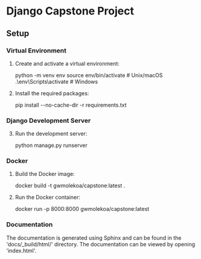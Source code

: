 # Django Capstone Project

## Setup

### Virtual Environment

1. Create and activate a virtual environment:
   
   python -m venv env
   source env/bin/activate  # Unix/macOS
   .\env\Scripts\activate   # Windows

2. Install the required packages:

    pip install --no-cache-dir -r requirements.txt


### Django Development Server

3. Run the development server:

    python manage.py runserver


### Docker

1. Build the Docker image:

    docker build -t gwmolekoa/capstone:latest .

2. Run the Docker container:

    docker run -p 8000:8000 gwmolekoa/capstone:latest


### Documentation

The documentation is generated using Sphinx and can be found in the 'docs/_build/html/' directory. The documentation can be viewed by opening 'index.html'.


